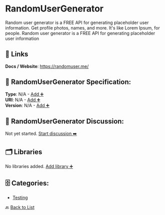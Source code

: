 # RandomUserGenerator

Random user generator is a FREE API for generating placeholder user information.  Get profile photos, names, and more. It's like Lorem Ipsum, for people.  Random user generator is a FREE API for generating placeholder user information

##  🔗 Links
**Docs / Website**: https://randomuser.me/

## 🧬 RandomUserGenerator Specification:
**Type**: N/A - [Add ➕](https://github.com/apis-list/apis-list/edit/main/apis.yaml#L16396)  
**URI**: N/A - [Add ➕](https://github.com/apis-list/apis-list/edit/main/apis.yaml#L16396)  
**Version**: N/A - [Add ➕](https://github.com/apis-list/apis-list/edit/main/apis.yaml#L16396)

## 💬 RandomUserGenerator Discussion:
Not yet started. [Start discussion ➡️](https://github.com/apis-list/apis-list/discussions/new)

## 🗂️ Libraries

No libraries added. [Add library ➕](https://github.com/apis-list/apis-list/edit/main/apis.yaml#L16396)    


## 🗄️ Categories:
- [Testing](https://github.com/apis-list/apis-list#testing-)

🔙  [Back to List](https://github.com/apis-list/apis-list)
